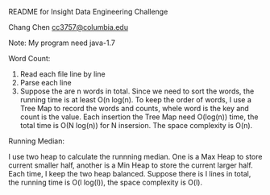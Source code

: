 README for Insight Data Engineering Challenge

Chang Chen
cc3757@columbia.edu

Note: My program need java-1.7

Word Count:
1. Read each file line by line
2. Parse each line
3. Suppose the are n words in total. Since we need to sort the words, the running time is at least O(n log(n). To keep the order of words, I use a Tree Map to record the words and counts, whele word is the key and count is the value. Each insertion the Tree Map need O(log(n)) time, the total time is O(N log(n)) for N insersion. The space complexity is O(n).

Running Median:

I use two heap to calculate the runnning median. One is a Max Heap to store current smaller half, another is a Min Heap to store the current larger half. Each time, I keep the two heap balanced.
Suppose there is l lines in total, the running time is O(l log(l)), the space complexity is O(l).
